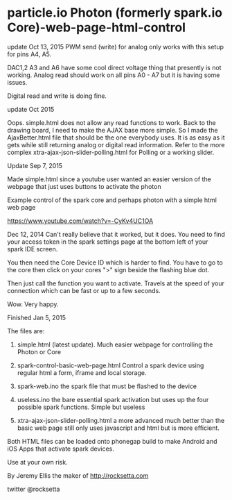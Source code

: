 particle.io Photon (formerly spark.io Core)-web-page-html-control
================================

update Oct 13, 2015
PWM send (write) for analog only works with this setup for pins A4, A5. 

DAC1,2 A3 and A6 have some cool direct voltage thing that presently is not working.
Analog read should work on all pins A0 - A7 but it is having some issues.

Digital read and write is doing fine.


update Oct 2015

Oops. simple.html does not allow any read functions to work. Back to the drawing board, I need to make the AJAX base more simple. So I made the AjaxBetter.html file that should be the one everybody uses. It is as easy as it gets while still returning analog or digital read information. Refer to the more complex xtra-ajax-json-slider-polling.html for Polling or a working slider.

Update Sep 7, 2015

Made simple.html since a youtube user wanted an easier version of the webpage that just uses buttons to activate the photon



Example control of the spark core and perhaps photon with a simple html web page 


https://www.youtube.com/watch?v=-CyKv4UC1OA



Dec 12, 2014  Can't really believe that it worked, but it does. You need to find your access token in the spark settings page at the bottom left of your spark IDE screen.

You then need the Core Device ID which is harder to find. You have to go to the core then click on your cores ">" sign beside the flashing blue dot.

Then just call the function you want to activate. Travels at the speed of your connection which can be fast or up to a few seconds.


Wow. Very happy.



Finished Jan 5, 2015



The files are:

1. simple.html (latest update). Much easier webpage for controlling the Photon or Core

1. spark-control-basic-web-page.html Control a spark device using regular html a form, iframe and local storage. 

1. spark-web.ino the spark file that must be flashed to the device

1. useless.ino  the bare essential spark activation but uses up the four possible spark functions. Simple but useless

1. xtra-ajax-json-slider-polling.html   a more advanced much better than the basic web page still only uses javascript and html but is more efficient.

Both HTML files can be loaded onto phonegap build to make Android and iOS Apps that activate spark devices.



Use at your own risk.

By Jeremy Ellis the maker of http://rocksetta.com

twitter @rocksetta



